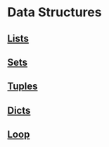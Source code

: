 # Data Structures

## [Lists](Lists.py)
## [Sets](Sets.py)
## [Tuples](Tuples.py)
## [Dicts](Dicts.py)
## [Loop](Loop.py)
